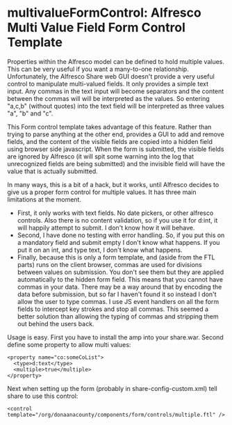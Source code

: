 # multivalueFormControl: Alfresco Multi Value Field Form Control Template

Properties within the Alfresco model can be defined to hold multiple values.  This can be very useful if you want a many-to-one relationship.  Unfortunately, the Alfresco Share web GUI doesn't provide a very useful control to manipulate multi-valued fields.  It only provides a simple text input. Any commas in the text input will become separators and the content between the commas will will be interpreted as the values.  So entering "a,c,b" (without quotes) into the text field will be interpreted as three values "a", "b" and "c".

This Form control template takes advantage of this feature.  Rather than trying to parse anything at the other end, provides a GUI to add and remove fields, and the content of the visible fields are copied into a hidden field using browser side javascript.  When the form is submitted, the visible fields are ignored by Alfresco (it will spit some warning into the log that unrecognized fields are being submitted) and the invisible field will have the value that is actually submitted.

In many ways, this is a bit of a hack, but it works, until Alfresco decides to give us a proper form control for multiple values.  It has three main limitations at the moment.

- First, it only works with text fields.  No date pickers, or other alfresco controls.  Also there is no content validation, so if you use it for d:int, it will happily attempt to submit.  I don't know how it will behave.
- Second, I have done no testing with error handling.  So, if you put this on a mandatory field and submit empty I don't know what happens.  If you put it on an int, and type text, I don't know what happens.
- Finally, because this is only a form template, and (aside from the FTL parts) runs on the client browser, commas are used for divisions between values on submission.  You don't see them but they are applied automatically to the hidden form field.  This means that you cannot have commas in your data.  There may be a way around that by encoding the data before submission, but so far I haven't found it so instead I don't allow the user to type commas.  I use JS event handlers on all the form fields to intercept key strokes and stop all commas.  This seemed a better solution than allowing the typing of commas and stripping them out behind the users back.


Usage is easy.  First you have to install the amp into your share.war.  Second define some property to allow multi values:</p>

```
<property name="co:someCoList">
  <type>d:text</type>
  <multiple>true</multiple>
</property>
```

Next when setting up the form (probably in share-config-custom.xml) tell share to use this control:

```
<control template="/org/donaanacounty/components/form/controls/multiple.ftl" />
```
